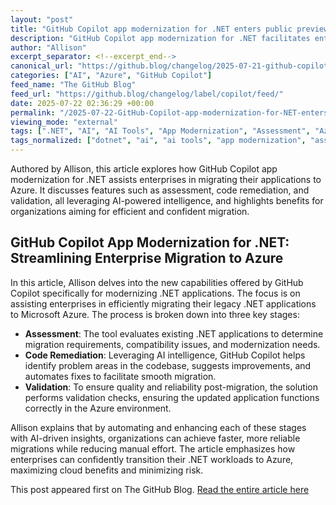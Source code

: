 ```yaml
---
layout: "post"
title: "GitHub Copilot app modernization for .NET enters public preview"
description: "GitHub Copilot app modernization for .NET facilitates enterprise migrations to Azure, streamlining assessment, code remediation, and validation using AI-driven tools."
author: "Allison"
excerpt_separator: <!--excerpt_end-->
canonical_url: "https://github.blog/changelog/2025-07-21-github-copilot-app-modernization-for-net-enters-public-preview"
categories: ["AI", "Azure", "GitHub Copilot"]
feed_name: "The GitHub Blog"
feed_url: "https://github.blog/changelog/label/copilot/feed/"
date: 2025-07-22 02:36:29 +00:00
permalink: "/2025-07-22-GitHub-Copilot-app-modernization-for-NET-enters-public-preview.html"
viewing_mode: "external"
tags: [".NET", "AI", "AI Tools", "App Modernization", "Assessment", "Azure", "Cloud Migration", "Code Remediation", "Enterprise Migration", "GitHub Copilot", "News", "Validation"]
tags_normalized: ["dotnet", "ai", "ai tools", "app modernization", "assessment", "azure", "cloud migration", "code remediation", "enterprise migration", "github copilot", "news", "validation"]
---
```


Authored by Allison, this article explores how GitHub Copilot app modernization for .NET assists enterprises in migrating their applications to Azure. It discusses features such as assessment, code remediation, and validation, all leveraging AI-powered intelligence, and highlights benefits for organizations aiming for efficient and confident migration.<!--excerpt_end-->

## GitHub Copilot App Modernization for .NET: Streamlining Enterprise Migration to Azure

In this article, Allison delves into the new capabilities offered by GitHub Copilot specifically for modernizing .NET applications. The focus is on assisting enterprises in efficiently migrating their legacy .NET applications to Microsoft Azure. The process is broken down into three key stages:

- **Assessment**: The tool evaluates existing .NET applications to determine migration requirements, compatibility issues, and modernization needs.
- **Code Remediation**: Leveraging AI intelligence, GitHub Copilot helps identify problem areas in the codebase, suggests improvements, and automates fixes to facilitate smooth migration.
- **Validation**: To ensure quality and reliability post-migration, the solution performs validation checks, ensuring the updated application functions correctly in the Azure environment.

Allison explains that by automating and enhancing each of these stages with AI-driven insights, organizations can achieve faster, more reliable migrations while reducing manual effort. The article emphasizes how enterprises can confidently transition their .NET workloads to Azure, maximizing cloud benefits and minimizing risk.

This post appeared first on The GitHub Blog. [Read the entire article here](https://github.blog/changelog/2025-07-21-github-copilot-app-modernization-for-net-enters-public-preview)
